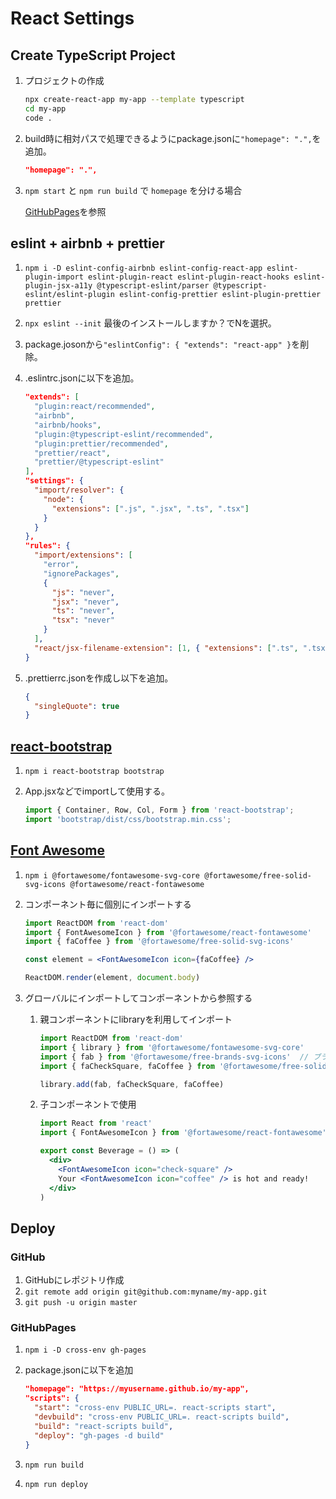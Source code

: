 # React Settings

## Create TypeScript Project

1. プロジェクトの作成

    ```bash
    npx create-react-app my-app --template typescript
    cd my-app
    code .
    ```

1. build時に相対パスで処理できるようにpackage.jsonに`"homepage": ".",`を追加。

    ```json:package.json
    "homepage": ".",
    ```

1. `npm start` と `npm run build` で `homepage` を分ける場合

    [GitHubPages](#githubpages)を参照

## eslint + airbnb + prettier

1. `npm i -D eslint-config-airbnb eslint-config-react-app eslint-plugin-import eslint-plugin-react eslint-plugin-react-hooks eslint-plugin-jsx-a11y @typescript-eslint/parser @typescript-eslint/eslint-plugin eslint-config-prettier eslint-plugin-prettier prettier`
1. `npx eslint --init` 最後のインストールしますか？でNを選択。
1. package.josonから`"eslintConfig": { "extends": "react-app" }`を削除。
1. .eslintrc.jsonに以下を追加。

    ```json:.eslintrc.json
    "extends": [
      "plugin:react/recommended",
      "airbnb",
      "airbnb/hooks",
      "plugin:@typescript-eslint/recommended",
      "plugin:prettier/recommended",
      "prettier/react",
      "prettier/@typescript-eslint"
    ],
    "settings": {
      "import/resolver": {
        "node": {
          "extensions": [".js", ".jsx", ".ts", ".tsx"]
        }
      }
    },
    "rules": {
      "import/extensions": [
        "error",
        "ignorePackages",
        {
          "js": "never",
          "jsx": "never",
          "ts": "never",
          "tsx": "never"
        }
      ],
      "react/jsx-filename-extension": [1, { "extensions": [".ts", ".tsx"] }]
    }
    ```

1. .prettierrc.jsonを作成し以下を追加。

    ```json:.prettierrc.json
    {
      "singleQuote": true
    }
    ```

## [react-bootstrap](https://react-bootstrap.github.io/)

1. `npm i react-bootstrap bootstrap`
1. App.jsxなどでimportして使用する。

    ```javascipt:App.jsx
    import { Container, Row, Col, Form } from 'react-bootstrap';
    import 'bootstrap/dist/css/bootstrap.min.css';
    ```

## [Font Awesome](https://fontawesome.com/how-to-use/on-the-web/using-with/react)

1. `npm i @fortawesome/fontawesome-svg-core @fortawesome/free-solid-svg-icons @fortawesome/react-fontawesome`
1. コンポーネント毎に個別にインポートする

    ```javascript:App.jsx
    import ReactDOM from 'react-dom'
    import { FontAwesomeIcon } from '@fortawesome/react-fontawesome'
    import { faCoffee } from '@fortawesome/free-solid-svg-icons'

    const element = <FontAwesomeIcon icon={faCoffee} />

    ReactDOM.render(element, document.body)
    ```

1. グローバルにインポートしてコンポーネントから参照する

    1. 親コンポーネントにlibraryを利用してインポート

        ```javascript:App.jsx
        import ReactDOM from 'react-dom'
        import { library } from '@fortawesome/fontawesome-svg-core'
        import { fab } from '@fortawesome/free-brands-svg-icons'  // ブランドアイコンをまとめてインポート
        import { faCheckSquare, faCoffee } from '@fortawesome/free-solid-svg-icons'  // 個別にインポート

        library.add(fab, faCheckSquare, faCoffee)
        ```

    1. 子コンポーネントで使用

        ```javascript:children.jsx
        import React from 'react'
        import { FontAwesomeIcon } from '@fortawesome/react-fontawesome'

        export const Beverage = () => (
          <div>
            <FontAwesomeIcon icon="check-square" />
            Your <FontAwesomeIcon icon="coffee" /> is hot and ready!
          </div>
        )
        ```

## Deploy

### GitHub

1. GitHubにレポジトリ作成
1. `git remote add origin git@github.com:myname/my-app.git`
1. `git push -u origin master`

### GitHubPages

1. `npm i -D cross-env gh-pages`
1. package.jsonに以下を追加

    ```json:package.json
    "homepage": "https://myusername.github.io/my-app",
    "scripts": {
      "start": "cross-env PUBLIC_URL=. react-scripts start",
      "devbuild": "cross-env PUBLIC_URL=. react-scripts build",
      "build": "react-scripts build",
      "deploy": "gh-pages -d build"
    }
    ```

1. `npm run build`
1. `npm run deploy`
